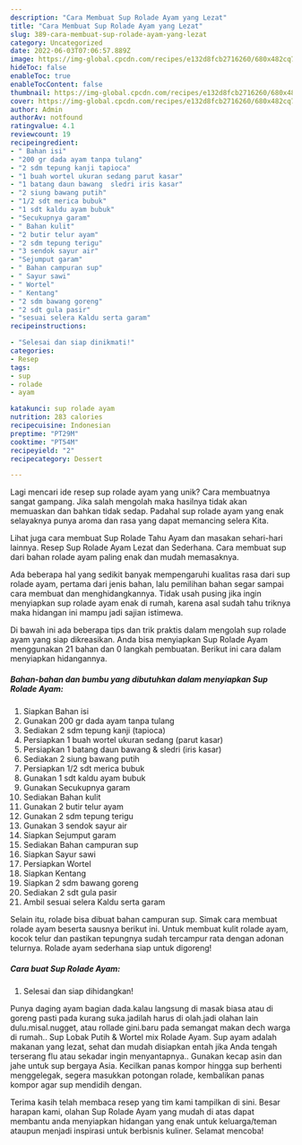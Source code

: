 ```yaml
---
description: "Cara Membuat Sup Rolade Ayam yang Lezat"
title: "Cara Membuat Sup Rolade Ayam yang Lezat"
slug: 389-cara-membuat-sup-rolade-ayam-yang-lezat
category: Uncategorized
date: 2022-06-03T07:06:57.889Z
image: https://img-global.cpcdn.com/recipes/e132d8fcb2716260/680x482cq70/sup-rolade-ayam-foto-resep-utama.jpg
hideToc: false
enableToc: true
enableTocContent: false
thumbnail: https://img-global.cpcdn.com/recipes/e132d8fcb2716260/680x482cq70/sup-rolade-ayam-foto-resep-utama.jpg
cover: https://img-global.cpcdn.com/recipes/e132d8fcb2716260/680x482cq70/sup-rolade-ayam-foto-resep-utama.jpg
author: Admin
authorAv: notfound
ratingvalue: 4.1
reviewcount: 19
recipeingredient:
- " Bahan isi"
- "200 gr dada ayam tanpa tulang"
- "2 sdm tepung kanji tapioca"
- "1 buah wortel ukuran sedang parut kasar"
- "1 batang daun bawang  sledri iris kasar"
- "2 siung bawang putih"
- "1/2 sdt merica bubuk"
- "1 sdt kaldu ayam bubuk"
- "Secukupnya garam"
- " Bahan kulit"
- "2 butir telur ayam"
- "2 sdm tepung terigu"
- "3 sendok sayur air"
- "Sejumput garam"
- " Bahan campuran sup"
- " Sayur sawi"
- " Wortel"
- " Kentang"
- "2 sdm bawang goreng"
- "2 sdt gula pasir"
- "sesuai selera Kaldu serta garam"
recipeinstructions:

- "Selesai dan siap dinikmati!"
categories:
- Resep
tags:
- sup
- rolade
- ayam

katakunci: sup rolade ayam 
nutrition: 283 calories
recipecuisine: Indonesian
preptime: "PT29M"
cooktime: "PT54M"
recipeyield: "2"
recipecategory: Dessert

---
```





Lagi mencari ide resep sup rolade ayam yang unik? Cara membuatnya sangat gampang. Jika salah mengolah maka hasilnya tidak akan memuaskan dan bahkan tidak sedap. Padahal sup rolade ayam yang enak selayaknya punya aroma dan rasa yang dapat memancing selera Kita.





Lihat juga cara membuat Sup Rolade Tahu Ayam dan masakan sehari-hari lainnya. Resep Sup Rolade Ayam Lezat dan Sederhana. Cara membuat sup dari bahan rolade ayam paling enak dan mudah memasaknya.

Ada beberapa hal yang sedikit banyak mempengaruhi kualitas rasa dari sup rolade ayam, pertama dari jenis bahan, lalu pemilihan bahan segar sampai cara membuat dan menghidangkannya. Tidak usah pusing jika ingin menyiapkan sup rolade ayam enak di rumah, karena asal sudah tahu triknya maka hidangan ini mampu jadi sajian istimewa.






Di bawah ini ada beberapa tips dan trik praktis dalam mengolah sup rolade ayam yang siap dikreasikan. Anda bisa menyiapkan Sup Rolade Ayam menggunakan 21 bahan dan 0 langkah pembuatan. Berikut ini cara dalam menyiapkan hidangannya.

<!--inarticleads1-->

##### Bahan-bahan dan bumbu yang dibutuhkan dalam menyiapkan Sup Rolade Ayam:

1. Siapkan  Bahan isi
1. Gunakan 200 gr dada ayam tanpa tulang
1. Sediakan 2 sdm tepung kanji (tapioca)
1. Persiapkan 1 buah wortel ukuran sedang (parut kasar)
1. Persiapkan 1 batang daun bawang &amp; sledri (iris kasar)
1. Sediakan 2 siung bawang putih
1. Persiapkan 1/2 sdt merica bubuk
1. Gunakan 1 sdt kaldu ayam bubuk
1. Gunakan Secukupnya garam
1. Sediakan  Bahan kulit
1. Gunakan 2 butir telur ayam
1. Gunakan 2 sdm tepung terigu
1. Gunakan 3 sendok sayur air
1. Siapkan Sejumput garam
1. Sediakan  Bahan campuran sup
1. Siapkan  Sayur sawi
1. Persiapkan  Wortel
1. Siapkan  Kentang
1. Siapkan 2 sdm bawang goreng
1. Sediakan 2 sdt gula pasir
1. Ambil sesuai selera Kaldu serta garam


Selain itu, rolade bisa dibuat bahan campuran sup. Simak cara membuat rolade ayam beserta sausnya berikut ini. Untuk membuat kulit rolade ayam, kocok telur dan pastikan tepungnya sudah tercampur rata dengan adonan telurnya. Rolade ayam sederhana siap untuk digoreng! 

<!--inarticleads2-->

##### Cara buat Sup Rolade Ayam:


1. Selesai dan siap dihidangkan!

Punya daging ayam bagian dada.kalau langsung di masak biasa atau di goreng pasti pada kurang suka.jadilah harus di olah.jadi olahan lain dulu.misal.nugget, atau rollade gini.baru pada semangat makan dech warga di rumah.. Sup Lobak Putih &amp; Wortel mix Rolade Ayam. Sup ayam adalah makanan yang lezat, sehat dan mudah disiapkan entah jika Anda tengah terserang flu atau sekadar ingin menyantapnya.. Gunakan kecap asin dan jahe untuk sup bergaya Asia. Kecilkan panas kompor hingga sup berhenti menggelegak, segera masukkan potongan rolade, kembalikan panas kompor agar sup mendidih dengan. 

Terima kasih telah membaca resep yang tim kami tampilkan di sini. Besar harapan kami, olahan Sup Rolade Ayam yang mudah di atas dapat membantu anda menyiapkan hidangan yang enak untuk keluarga/teman ataupun menjadi inspirasi untuk berbisnis kuliner. Selamat mencoba!
